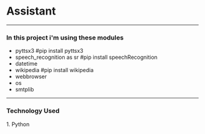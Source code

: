 # Assistant

<hr>

<h3>In this project i'm using these modules</h3>
<ul>
 <li>pyttsx3 #pip install pyttsx3

 <li>speech_recognition as sr #pip install speechRecognition

<li> datetime

 <li>wikipedia #pip install wikipedia

 <li>webbrowser

<li> os

 <li>smtplib
</ul>

<hr>

<h3>Technology Used</h3>
1. Python
